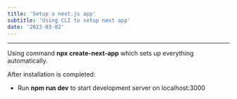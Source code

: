 ```yaml
---
title: 'Setup a next.js app'
subtitle: 'Using CLI to setup next app'
date: '2023-03-02'
---
```


----

Using command **npx create-next-app** which sets up everything automatically.

After installation is completed:
- Run  **npm run dev** to start development server on localhost:3000

